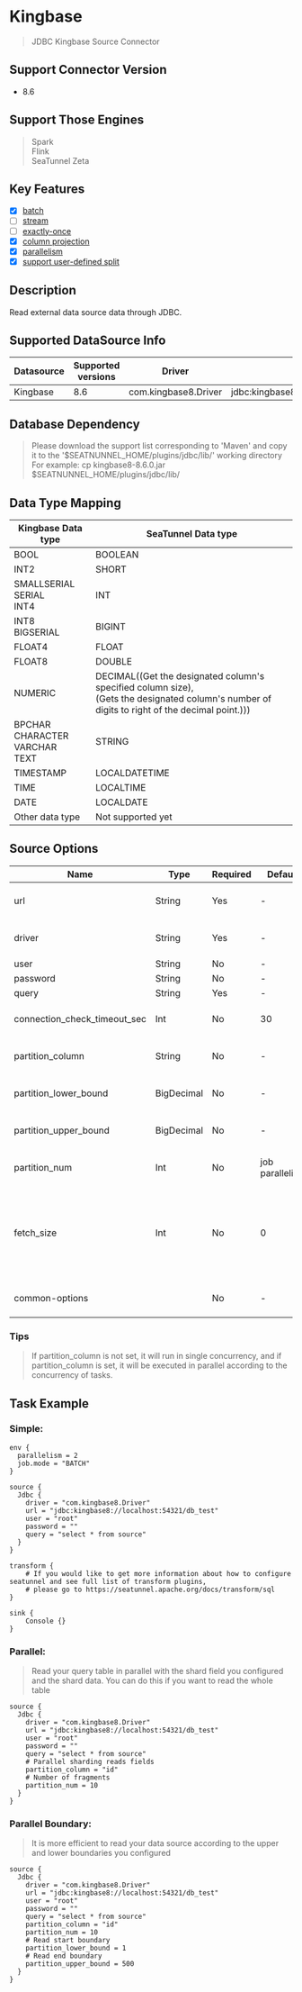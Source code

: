 # Kingbase

> JDBC Kingbase Source Connector

## Support Connector Version

- 8.6

## Support Those Engines

> Spark<br/>
> Flink<br/>
> SeaTunnel Zeta<br/>

## Key Features

- [x] [batch](../../concept/connector-v2-features.md)
- [ ] [stream](../../concept/connector-v2-features.md)
- [ ] [exactly-once](../../concept/connector-v2-features.md)
- [x] [column projection](../../concept/connector-v2-features.md)
- [x] [parallelism](../../concept/connector-v2-features.md)
- [x] [support user-defined split](../../concept/connector-v2-features.md)

## Description

Read external data source data through JDBC.

## Supported DataSource Info

| Datasource | Supported versions |        Driver        |                   Url                    |                                             Maven                                              |
|------------|--------------------|----------------------|------------------------------------------|------------------------------------------------------------------------------------------------|
| Kingbase   | 8.6                | com.kingbase8.Driver | jdbc:kingbase8://localhost:54321/db_test | [Download](https://repo1.maven.org/maven2/cn/com/kingbase/kingbase8/8.6.0/kingbase8-8.6.0.jar) |

## Database Dependency

> Please download the support list corresponding to 'Maven' and copy it to the '$SEATNUNNEL_HOME/plugins/jdbc/lib/' working directory<br/>
> For example: cp kingbase8-8.6.0.jar $SEATNUNNEL_HOME/plugins/jdbc/lib/

## Data Type Mapping

|            Kingbase Data type             |                                                                SeaTunnel Data type                                                                |
|-------------------------------------------|---------------------------------------------------------------------------------------------------------------------------------------------------|
| BOOL                                      | BOOLEAN                                                                                                                                           |
| INT2                                      | SHORT                                                                                                                                             |
| SMALLSERIAL <br/>SERIAL <br/>INT4         | INT                                                                                                                                               |
| INT8 <br/>BIGSERIAL                       | BIGINT                                                                                                                                            |
| FLOAT4                                    | FLOAT                                                                                                                                             |
| FLOAT8                                    | DOUBLE                                                                                                                                            |
| NUMERIC                                   | DECIMAL((Get the designated column's specified column size),<br/>(Gets the designated column's number of digits to right of the decimal point.))) |
| BPCHAR<br/>CHARACTER<br/>VARCHAR<br/>TEXT | STRING                                                                                                                                            |
| TIMESTAMP                                 | LOCALDATETIME                                                                                                                                     |
| TIME                                      | LOCALTIME                                                                                                                                         |
| DATE                                      | LOCALDATE                                                                                                                                         |
| Other data type                           | Not supported yet                                                                                                                                 |

## Source Options

|             Name             |    Type    | Required |     Default     |                                                                                                                              Description                                                                                                                              |
|------------------------------|------------|----------|-----------------|-----------------------------------------------------------------------------------------------------------------------------------------------------------------------------------------------------------------------------------------------------------------------|
| url                          | String     | Yes      | -               | The URL of the JDBC connection. Refer to a case: jdbc:kingbase8://localhost:54321/test                                                                                                                                                                                |
| driver                       | String     | Yes      | -               | The jdbc class name used to connect to the remote data source, should be `com.kingbase8.Driver`.                                                                                                                                                                      |
| user                         | String     | No       | -               | Connection instance user name                                                                                                                                                                                                                                         |
| password                     | String     | No       | -               | Connection instance password                                                                                                                                                                                                                                          |
| query                        | String     | Yes      | -               | Query statement                                                                                                                                                                                                                                                       |
| connection_check_timeout_sec | Int        | No       | 30              | The time in seconds to wait for the database operation used to validate the connection to complete                                                                                                                                                                    |
| partition_column             | String     | No       | -               | The column name for parallelism's partition, only support numeric type column and string type column.                                                                                                                                                                 |
| partition_lower_bound        | BigDecimal | No       | -               | The partition_column min value for scan, if not set SeaTunnel will query database get min value.                                                                                                                                                                      |
| partition_upper_bound        | BigDecimal | No       | -               | The partition_column max value for scan, if not set SeaTunnel will query database get max value.                                                                                                                                                                      |
| partition_num                | Int        | No       | job parallelism | The number of partition count, only support positive integer. Default value is job parallelism.                                                                                                                                                                       |
| fetch_size                   | Int        | No       | 0               | For queries that return a large number of objects, you can configure <br/> the row fetch size used in the query to improve performance by <br/> reducing the number database hits required to satisfy the selection criteria.<br/> Zero means use jdbc default value. |
| common-options               |            | No       | -               | Source plugin common parameters, please refer to [Source Common Options](../source-common-options.md) for details                                                                                                                                                     |

### Tips

> If partition_column is not set, it will run in single concurrency, and if partition_column is set, it will be executed  in parallel according to the concurrency of tasks.

## Task Example

### Simple:

```
env {
  parallelism = 2
  job.mode = "BATCH"
}

source {
  Jdbc {
    driver = "com.kingbase8.Driver"
    url = "jdbc:kingbase8://localhost:54321/db_test"
    user = "root"
    password = ""
    query = "select * from source"
  }
}

transform {
    # If you would like to get more information about how to configure seatunnel and see full list of transform plugins,
    # please go to https://seatunnel.apache.org/docs/transform/sql
}

sink {
    Console {}
}
```

### Parallel:

> Read your query table in parallel with the shard field you configured and the shard data. You can do this if you want to read the whole table

```
source {
  Jdbc {
    driver = "com.kingbase8.Driver"
    url = "jdbc:kingbase8://localhost:54321/db_test"
    user = "root"
    password = ""
    query = "select * from source"
    # Parallel sharding reads fields
    partition_column = "id"
    # Number of fragments
    partition_num = 10
  }
}
```

### Parallel Boundary:

> It is more efficient to read your data source according to the upper and lower boundaries you configured

```
source {
  Jdbc {
    driver = "com.kingbase8.Driver"
    url = "jdbc:kingbase8://localhost:54321/db_test"
    user = "root"
    password = ""
    query = "select * from source"
    partition_column = "id"
    partition_num = 10
    # Read start boundary
    partition_lower_bound = 1
    # Read end boundary
    partition_upper_bound = 500
  }
}
```


